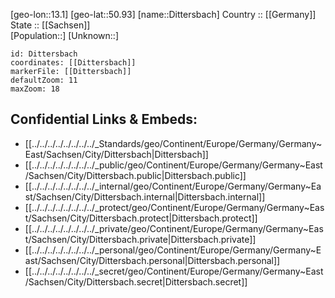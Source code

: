 ﻿---
location: [50.93,13.1] 
mapzoom: [7,12] 
mapmarker: city 
type: City
tags:
- geo/City


SpocWebEntityId: 29812
isDeleted: false
confidential: public

---
[geo-lon::13.1] 
[geo-lat::50.93] 
[name::Dittersbach] 
Country :: [[Germany]]  
State :: [[Sachsen]]  
[Population::] 
[Unknown::] 


```leaflet
id: Dittersbach
coordinates: [[Dittersbach]] 
markerFile: [[Dittersbach]] 
defaultZoom: 11 
maxZoom: 18
```


## Confidential Links & Embeds: 
- [[../../../../../../../../_Standards/geo/Continent/Europe/Germany/Germany~East/Sachsen/City/Dittersbach|Dittersbach]] 
- [[../../../../../../../../_public/geo/Continent/Europe/Germany/Germany~East/Sachsen/City/Dittersbach.public|Dittersbach.public]] 
- [[../../../../../../../../_internal/geo/Continent/Europe/Germany/Germany~East/Sachsen/City/Dittersbach.internal|Dittersbach.internal]] 
- [[../../../../../../../../_protect/geo/Continent/Europe/Germany/Germany~East/Sachsen/City/Dittersbach.protect|Dittersbach.protect]] 
- [[../../../../../../../../_private/geo/Continent/Europe/Germany/Germany~East/Sachsen/City/Dittersbach.private|Dittersbach.private]] 
- [[../../../../../../../../_personal/geo/Continent/Europe/Germany/Germany~East/Sachsen/City/Dittersbach.personal|Dittersbach.personal]] 
- [[../../../../../../../../_secret/geo/Continent/Europe/Germany/Germany~East/Sachsen/City/Dittersbach.secret|Dittersbach.secret]] 
